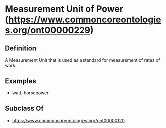 # Measurement Unit of Power (https://www.commoncoreontologies.org/ont00000229)

## Definition
A Measurement Unit that is used as a standard for measurement of rates of work.

## Examples
- watt, horsepower

## Subclass Of
- https://www.commoncoreontologies.org/ont00000120

